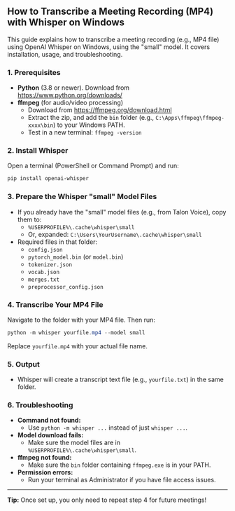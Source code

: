 ## How to Transcribe a Meeting Recording (MP4) with Whisper on Windows

This guide explains how to transcribe a meeting recording (e.g., MP4 file) using OpenAI Whisper on Windows, using the "small" model. It covers installation, usage, and troubleshooting.

### 1. Prerequisites

- **Python** (3.8 or newer). Download from https://www.python.org/downloads/
- **ffmpeg** (for audio/video processing)
    - Download from https://ffmpeg.org/download.html
    - Extract the zip, and add the `bin` folder (e.g., `C:\Apps\ffmpeg\ffmpeg-xxxx\bin`) to your Windows PATH.
    - Test in a new terminal: `ffmpeg -version`

### 2. Install Whisper

Open a terminal (PowerShell or Command Prompt) and run:

```powershell
pip install openai-whisper
```

### 3. Prepare the Whisper "small" Model Files

- If you already have the "small" model files (e.g., from Talon Voice), copy them to:
  - `%USERPROFILE%\.cache\whisper\small`
  - Or, expanded: `C:\Users\YourUsername\.cache\whisper\small`
- Required files in that folder:
    - `config.json`
    - `pytorch_model.bin` (or `model.bin`)
    - `tokenizer.json`
    - `vocab.json`
    - `merges.txt`
    - `preprocessor_config.json`

### 4. Transcribe Your MP4 File

Navigate to the folder with your MP4 file. Then run:

```powershell
python -m whisper yourfile.mp4 --model small
```

Replace `yourfile.mp4` with your actual file name.

### 5. Output

- Whisper will create a transcript text file (e.g., `yourfile.txt`) in the same folder.

### 6. Troubleshooting

- **Command not found:**
    - Use `python -m whisper ...` instead of just `whisper ...`.
- **Model download fails:**
    - Make sure the model files are in `%USERPROFILE%\.cache\whisper\small`.
- **ffmpeg not found:**
    - Make sure the `bin` folder containing `ffmpeg.exe` is in your PATH.
- **Permission errors:**
    - Run your terminal as Administrator if you have file access issues.

---
**Tip:** Once set up, you only need to repeat step 4 for future meetings!